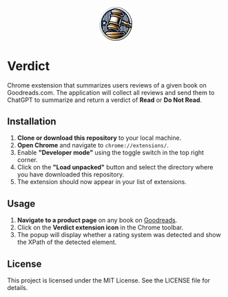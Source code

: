 <div style="text-align: center;">
  <img src="assets\gavel_circular.png" alt="Verdict Chrome Extension" width="15%">
</div>

# **Verdict**

Chrome exstension that summarizes users reviews of a given book on Goodreads.com. The application will collect all reviews and send them to ChatGPT to summarize and return a verdict of **Read** or **Do Not Read**.

## **Installation**

1. **Clone or download this repository** to your local machine.
2. **Open Chrome** and navigate to `chrome://extensions/`.
3. Enable **"Developer mode"** using the toggle switch in the top right corner.
4. Click on the **"Load unpacked"** button and select the directory where you have downloaded this repository.
5. The extension should now appear in your list of extensions.

## **Usage**

1. **Navigate to a product page** on any book on [Goodreads](https://www.goodreads.com).
2. Click on the **Verdict extension icon** in the Chrome toolbar.
3. The popup will display whether a rating system was detected and show the XPath of the detected element.

## **License**

This project is licensed under the MIT License. See the LICENSE file for details.
